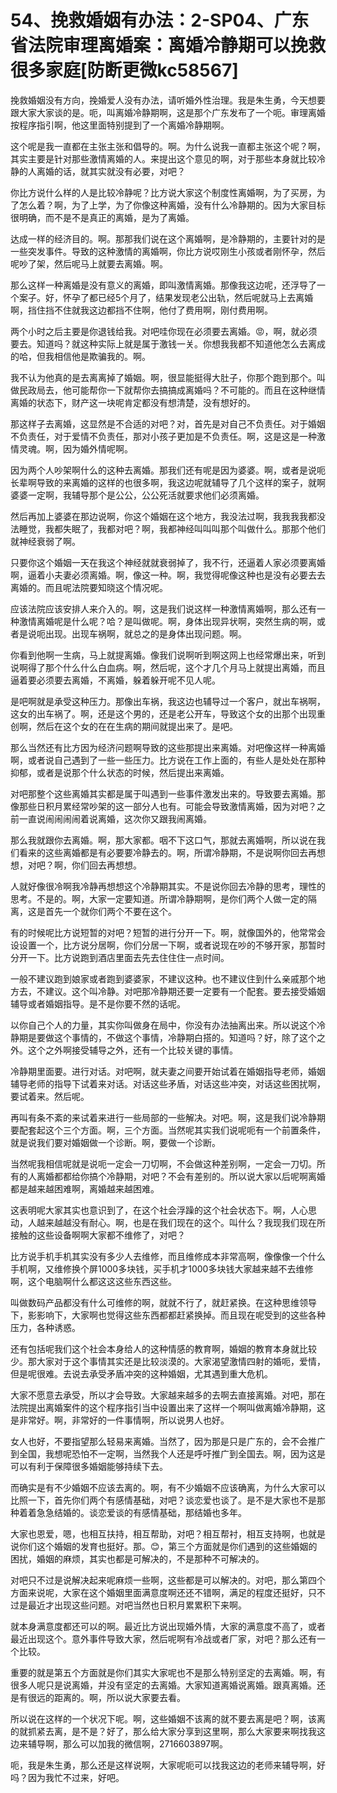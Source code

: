 # 54、挽救婚姻有办法：2-SP04、广东省法院审理离婚案：离婚冷静期可以挽救很多家庭[防断更微kc58567]

挽救婚姻没有方向，挽婚爱人没有办法，请听婚外性治理。我是朱生勇，今天想要跟大家大家谈的是。呃，叫离婚冷静期啊，这是那个广东发布了一个呃。审理离婚按程序指引啊，他这里面特别提到了一个离婚冷静期啊。

这个呢是我一直都在主张主张和倡导的。啊。为什么说我一直都主张这个呢？啊，其实主要是针对那些激情离婚的人。来提出这个意见的啊，对于那些本身就比较冷静的人离婚的话，就其实就没有必要，对吧？

你比方说什么样的人是比较冷静呢？比方说大家这个制度性离婚啊，为了买房，为了怎么着？啊，为了上学，为了你像这种离婚，没有什么冷静期的。因为大家目标很明确，而不是不是真正的离婚，是为了离婚。

达成一样的经济目的。啊。那那我们说在这个离婚啊，是冷静期的，主要针对的是一些突发事件。导致的这种激情的离婚啊，你比方说哎刚生小孩或者刚怀孕，然后呢吵了架，然后呢马上就要去离婚。啊。

那么这样一种离婚是没有意义的离婚，即叫激情离婚。那像我这边呢，还浮导了一个案子。好，怀孕了都已经5个月了，结果发现老公出轨，然后呢就马上去离婚啊，挡住挡不住就我这边都挡不住啊，他付了费用啊，刚付费用啊。

两个小时之后主要是你退钱给我。对吧哇你现在必须要去离婚。😡，啊，就必须要去。知道吗？就这种实际上就是属于激钱一关。你想我我都不知道他怎么去离成的哈，但我相信他是欺骗我的。啊。

我不认为他真的是去离离掉了婚姻。啊，很显能挺得大肚子，你那个跑到那个。叫做民政局去，他可能帮你一下就帮你去搞搞成离婚吗？不可能的。而且在这种继情离婚的状态下，财产这一块呢肯定都没有想清楚，没有想好的。

那这样子去离婚，这显然是不合适的对吧？对，首先是对自己不负责任。对于婚姻不负责任，对于爱情不负责任，那对小孩子更加是不负责任。啊，这是这是一种激情灵魂。啊，因为婚外情呢啊。

因为两个人吵架啊什么的这种去离婚。那我们还有呢是因为婆婆。啊，或者是说呃长辈啊导致的来离婚的这样的也很多啊，我这边呢就辅导了几个这样的案子，就啊婆婆一定啊，我辅导那个是公公，公公死活就要求他们必须离婚。

然后再加上婆婆在那边说啊，你这个婚姻在这个地方，我没法过啊，我我我我都没法睡觉，我都失眠了，我都对吧？啊，我都神经叫叫叫那个叫做什么。那那个他们就神经衰弱了啊。

只要你这个婚姻一天在我这个神经就就衰弱掉了，我不行，还逼着人家必须要离婚啊，逼着小夫妻必须离婚。啊，像这一种。啊，我觉得呢像这种也是没有必要去去离婚的。而且呢法院要知晓这个情况呢。

应该法院应该安排人来介入的。啊，这是我们说这样一种激情离婚啊，那么还有一种激情离婚呢是什么呢？哈？是叫做呢。啊，身体出现异状啊，突然生病的啊，或者是说呃出现。出现车祸啊，就总之的是身体出现问题。啊。

你看到他啊一生病，马上就提离婚。像我们说啊听到啊这网上也经常爆出来，听到说啊得了那个什么什么白血病。啊，然后呢，这个才几个月马上就提出离婚，而且逼着要必须要去离婚，不离婚，躲着躲开呢不见人呢。

是吧啊就是承受这种压力。那像出车祸，我这边也辅导过一个客户，就出车祸啊，这女的出车祸了。啊，还是这个男的，还是老公开车，导致这个女的出那个出现重创啊，然后在这个女的在在生病的期间就提出来了。是吧。

那么当然还有比方因为经济问题啊导致的这些那提出来离婚。对吧像这样一种离婚啊，或者说自己遇到了一些一些压力。比方说在工作上面的，有些人是处处在那种抑郁，或者是说那个什么状态的时候，然后提出来离婚。

对吧那整个这些离婚其实都是属于叫遇到一些事件激发出来的。导致要去离婚。那像那些日积月累经常吵架的这一部分人也有。可能会导致激情离婚，因为对吧？之前一直说闹闹闹闹着说离婚，这次你又跟我闹离婚。

那么我就跟你去离婚。啊，那大家都。咽不下这口气，那就去离婚啊，所以说在我们看来的这些离婚都是有必要要冷静去的。啊，所谓冷静期，不是说啊你回去再想想，对吧？啊，你们回去再想想。

人就好像很冷啊我冷静再想想这个冷静期其实。不是说你回去冷静的思考，理性的思考。不是的。啊，大家一定要知道。所谓冷静期啊，是你们两个人做一定的隔离，这是首先一个就你们两个不要在这个。

有的时候呢比方说短暂的对吧？短暂的进行分开一下。啊，就像国外的，他常常会设设置一个，比方说分居啊，你们分居一下啊，或者说现在吵的不够开家，那暂时分开一下。比方说跑到酒店里面去先去住住住一点时间。

一般不建议跑到娘家或者跑到婆婆家，不建议这种。也不建议住到什么亲戚那个地方去，不建议。这个叫冷静。对吧那冷静期还要一定要有一个配套。要去接受婚姻辅导或者婚姻指导。是不是你要不然的话呢。

以你自己个人的力量，其实你叫做身在局中，你没有办法抽离出来。所以说这个冷静期是要做这个事情的，不做这个事情，冷静期白搭的。知道吗？好，除了这个之外。这个之外啊接受辅导之外，还有一个比较关键的事情。

冷静期里面要。进行对话。对吧啊，就夫妻之间要开始试着在婚姻指导老师，婚姻辅导老师的指导下试着来对话。对话这些矛盾，对话这些冲突，对话这些困扰啊，要试着来。然后呢。

再叫有条不紊的来试着来进行一些局部的一些解决。对吧。啊，这是我们说冷静期要配套起这个三个方面。啊，三个方面。当然呢其实我们说呢呃有一个前置条件，就是说我们要对婚姻做一个诊断。啊，要做一个诊断。

当然呢我相信呢就是说呃一定会一刀切啊，不会做这种差别啊，一定会一刀切。所有的人离婚都都给你搞个冷静期，对吧？不会有差别的。所以说大家以后呢啊离婚都是越来越困难啊，离婚越来越困难。

这表明呢大家其实也意识到了，在这个社会浮躁的这个社会状态下。啊，人心思动，人越来越越没有耐心。啊，也是在我们现在的这个。叫什么？我现我们现在所接触的这些设备啊啊大家都不维修了，对吧？

比方说手机手机其实没有多少人去维修，而且维修成本非常高啊，像像像一个什么手机啊，又维修换个屏1000多块钱，买手机才1000多块钱大家越来越不去维修啊，这个电脑啊什么都这这这些东西这些。

叫做数码产品都没有什么可维修的啊，就就不行了，就赶紧换。在这种思维领导下，影影响下，大家啊也觉得这些东西都都赶紧换掉。而且现在呢受到的这些各种压力，各种诱惑。

还有包括呢我们这个社会本身给人的这种情感的教育啊，婚姻的教育本身就比较少。那大家对于这个事情其实还是比较淡漠的。大家渴望激情四射的婚呃，爱情，但是呢很难。去说去承受矛盾冲突的这种婚姻，尤其遇到重大危机。

大家不愿意去承受，所以才会导致。大家越来越多的去啊去直接离婚。对吧，那在法院提出离婚案件的这个程序指引当中设置出来了这样一个啊叫做离婚冷静期，这是非常好。啊，非常好的一件事情啊，所以说男人也好。

女人也好，不要指望那么轻易来离婚。当然了，因为那是只是广东的，会不会推广到全国，我想呢恐怕不一定啊，当然我个人还是呼吁推广到全国去。啊，因为这是可以有利于保障很多婚姻能够持续下去。

而确实是有不少婚姻不应该去离的。啊，有不少婚姻不应该确离，为什么大家可以比照一下，首先你们两个有感情基础，对吧？谈恋爱也谈了。是不是大家也不是那种着着急急结婚的。谈恋爱谈的有感情基础，那结婚也多年。

大家也恩爱，嗯，也相互扶持，相互帮助，对吧？相互帮衬，相互支持啊，也就是说你们这个婚姻的发育也挺好。那。😊，第三个方面就是你们遇到的这些婚姻的困扰，婚姻的麻烦，其实也都是可解决的，不是那种不可解决的。

对吧只不过是说解决起来呢麻烦一些啊，这些都是可以解决的。对吧，那么第四个方面来说呢，大家在这个婚姻里面满意度啊还还不错啊，满足的程度还挺好，只不过是最近才出现这些问题。对吧当然也日积月累累积下来啊。

就本身满意度都还可以的啊。最近比方说出现婚外情，大家的满意度不高了，或者最近出现这个。意外事件导致大家，然后呢啊有冷战或者厂家，对吧？那么还有一个比较。

重要的就是第五个方面就是你们其实大家呢也不是那么特别坚定的去离婚。啊，有很多人呢只是说离婚，并没有坚定的去离婚。大家知道离婚说离婚。跟真离婚。还是有很远的距离的。啊，所以说大家要去看。

所以说在这样的一个状况下呢。啊，这些婚姻不该离的就不要去离是吧？啊，该离的就抓紧去离，是不是？好了，那么给大家分享到这里啊，那么大家要来啊找我这边来辅导啊，那么可以加我的微信啊，2716603897啊。

呃，我是朱生勇，那么还是这样说啊，大家呢呃可以找我这边的老师来辅导啊，好吗？因为我忙不过来，好吧。